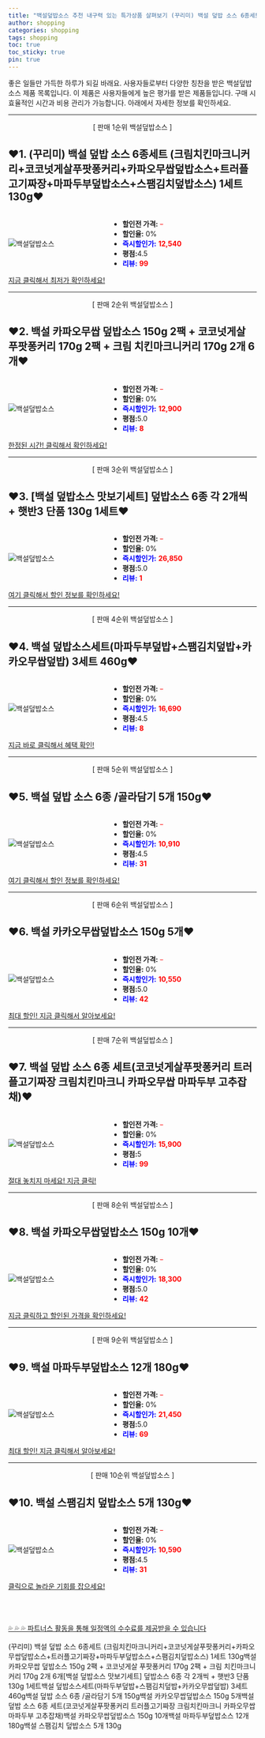 ```yaml
---
title: "백설덮밥소스 추천 내구력 있는 특가상품 살펴보기 (꾸리미) 백설 덮밥 소스 6종세트"
author: shopping
categories: shopping
tags: shopping
toc: true
toc_sticky: true
pin: true
---
```

좋은 일들만 가득한 하루가 되길 바래요. 사용자들로부터 다양한 칭찬을 받은 백설덮밥소스 제품 목록입니다. 이 제품은 사용자들에게 높은 평가를 받은 제품들입니다. 구매 시 효율적인 시간과 비용 관리가 가능합니다. 아래에서 자세한 정보를 확인하세요.

---
<p class="toplist" style="margin: 0 auto; display: block; width: fit-content;">[ 판매 1순위 백설덮밥소스 ]</p>

<h2><strong>❤️1. (꾸리미) 백설 덮밥 소스 6종세트 (크림치킨마크니커리+코코넛게살푸팟퐁커리+카파오무쌉덮밥소스+트러플고기짜장+마파두부덮밥소스+스팸김치덮밥소스) 1세트 130g❤️</strong></h2>

<div style="display: flex; align-items: center;">
    <div style="flex: 0.4;">
        <img src="https://thumbnail8.coupangcdn.com/thumbnails/remote/230x230ex/image/vendor_inventory/1cf3/2a47a7e3243ef055417107b0a540dd46cecaafb7f8dbfcfb95642e37955f.png" alt="백설덮밥소스" style="max-width: 100%;">
    </div>
    <div style="flex: 0.6; margin-left: 10px;">
        <ul>
            <li><strong>할인전 가격:</strong> <del style="color: red;">-</del></li>
            <li><strong>할인율:</strong> 0%</li>
            <li><span style='color:blue'><strong>즉시할인가:</strong></span> <span style='color:red'><strong>12,540</strong></span></li>
            <li><strong>평점:</strong>4.5</li>
            <li><span style='color:blue'><strong>리뷰:</strong></span> <span style='color:red'><strong>99</strong></span></li>
        </ul>
    </div>
</div>
<div class="center">
    <a href="https://selin100587.github.io?lptag=AF9450613&subid=githubio&pageKey=7680022019&traceid=V0-153&itemId=20510736664&vendorItemId=88763076182" class="myButton">
        지금 클릭해서 최저가 확인하세요!
    </a>
</div>


---
<p class="toplist" style="margin: 0 auto; display: block; width: fit-content;">[ 판매 2순위 백설덮밥소스 ]</p>

<h2><strong>❤️2. 백설 카파오무쌉 덮밥소스 150g 2팩 + 코코넛게살 푸팟퐁커리 170g 2팩 + 크림 치킨마크니커리 170g 2개 6개❤️</strong></h2>

<div style="display: flex; align-items: center;">
    <div style="flex: 0.4;">
        <img src="https://thumbnail7.coupangcdn.com/thumbnails/remote/230x230ex/image/vendor_inventory/1eb3/858c4acb75995a3b0f7df99416a69937512b73984d80abdaf003fcb9de55.jpg" alt="백설덮밥소스" style="max-width: 100%;">
    </div>
    <div style="flex: 0.6; margin-left: 10px;">
        <ul>
            <li><strong>할인전 가격:</strong> <del style="color: red;">-</del></li>
            <li><strong>할인율:</strong> 0%</li>
            <li><span style='color:blue'><strong>즉시할인가:</strong></span> <span style='color:red'><strong>12,900</strong></span></li>
            <li><strong>평점:</strong>5.0</li>
            <li><span style='color:blue'><strong>리뷰:</strong></span> <span style='color:red'><strong>8</strong></span></li>
        </ul>
    </div>
</div>
<div class="center">
    <a href="https://selin100587.github.io?lptag=AF9450613&subid=githubio&pageKey=7700833002&traceid=V0-153&itemId=20618115382&vendorItemId=88046524693" class="myButton">
        한정된 시간! 클릭해서 확인하세요!
    </a>
</div>


---
<p class="toplist" style="margin: 0 auto; display: block; width: fit-content;">[ 판매 3순위 백설덮밥소스 ]</p>

<h2><strong>❤️3. [백설 덮밥소스 맛보기세트] 덮밥소스 6종 각 2개씩 + 햇반3 단품 130g 1세트❤️</strong></h2>

<div style="display: flex; align-items: center;">
    <div style="flex: 0.4;">
        <img src="https://thumbnail8.coupangcdn.com/thumbnails/remote/230x230ex/image/vendor_inventory/a82b/42c67046349e74a549b7958e2b12f86e60b8cf437cbc7710aa7f02cfb6fd.jpg" alt="백설덮밥소스" style="max-width: 100%;">
    </div>
    <div style="flex: 0.6; margin-left: 10px;">
        <ul>
            <li><strong>할인전 가격:</strong> <del style="color: red;">-</del></li>
            <li><strong>할인율:</strong> 0%</li>
            <li><span style='color:blue'><strong>즉시할인가:</strong></span> <span style='color:red'><strong>26,850</strong></span></li>
            <li><strong>평점:</strong>5.0</li>
            <li><span style='color:blue'><strong>리뷰:</strong></span> <span style='color:red'><strong>1</strong></span></li>
        </ul>
    </div>
</div>
<div class="center">
    <a href="https://selin100587.github.io?lptag=AF9450613&subid=githubio&pageKey=7984148736&traceid=V0-153&itemId=22168665754&vendorItemId=89644670800" class="myButton">
        여기 클릭해서 할인 정보를 확인하세요!
    </a>
</div>


---
<p class="toplist" style="margin: 0 auto; display: block; width: fit-content;">[ 판매 4순위 백설덮밥소스 ]</p>

<h2><strong>❤️4. 백설 덮밥소스세트(마파두부덮밥+스팸김치덮밥+카카오무쌉덮밥) 3세트 460g❤️</strong></h2>

<div style="display: flex; align-items: center;">
    <div style="flex: 0.4;">
        <img src="https://thumbnail10.coupangcdn.com/thumbnails/remote/230x230ex/image/vendor_inventory/001a/721532e69637c08ccd34ae90168d94b9af350293a0e52a530c8da8a21519.JPG" alt="백설덮밥소스" style="max-width: 100%;">
    </div>
    <div style="flex: 0.6; margin-left: 10px;">
        <ul>
            <li><strong>할인전 가격:</strong> <del style="color: red;">-</del></li>
            <li><strong>할인율:</strong> 0%</li>
            <li><span style='color:blue'><strong>즉시할인가:</strong></span> <span style='color:red'><strong>16,690</strong></span></li>
            <li><strong>평점:</strong>4.5</li>
            <li><span style='color:blue'><strong>리뷰:</strong></span> <span style='color:red'><strong>8</strong></span></li>
        </ul>
    </div>
</div>
<div class="center">
    <a href="https://selin100587.github.io?lptag=AF9450613&subid=githubio&pageKey=7650857365&traceid=V0-153&itemId=20356622596&vendorItemId=87805129404" class="myButton">
        지금 바로 클릭해서 혜택 확인!
    </a>
</div>


---
<p class="toplist" style="margin: 0 auto; display: block; width: fit-content;">[ 판매 5순위 백설덮밥소스 ]</p>

<h2><strong>❤️5. 백설 덮밥 소스 6종 /골라담기 5개 150g❤️</strong></h2>

<div style="display: flex; align-items: center;">
    <div style="flex: 0.4;">
        <img src="https://thumbnail10.coupangcdn.com/thumbnails/remote/230x230ex/image/vendor_inventory/dcf0/658e3c0054cab7eb5e867f6fa07e777c09bbcbff6479d62ca4b3e826d179.jpg" alt="백설덮밥소스" style="max-width: 100%;">
    </div>
    <div style="flex: 0.6; margin-left: 10px;">
        <ul>
            <li><strong>할인전 가격:</strong> <del style="color: red;">-</del></li>
            <li><strong>할인율:</strong> 0%</li>
            <li><span style='color:blue'><strong>즉시할인가:</strong></span> <span style='color:red'><strong>10,910</strong></span></li>
            <li><strong>평점:</strong>4.5</li>
            <li><span style='color:blue'><strong>리뷰:</strong></span> <span style='color:red'><strong>31</strong></span></li>
        </ul>
    </div>
</div>
<div class="center">
    <a href="https://selin100587.github.io?lptag=AF9450613&subid=githubio&pageKey=7682354001&traceid=V0-153&itemId=20735027825&vendorItemId=89082737531" class="myButton">
        여기 클릭해서 할인 정보를 확인하세요!
    </a>
</div>


---
<p class="toplist" style="margin: 0 auto; display: block; width: fit-content;">[ 판매 6순위 백설덮밥소스 ]</p>

<h2><strong>❤️6. 백설 카카오무쌉덮밥소스 150g 5개❤️</strong></h2>

<div style="display: flex; align-items: center;">
    <div style="flex: 0.4;">
        <img src="https://thumbnail7.coupangcdn.com/thumbnails/remote/230x230ex/image/vendor_inventory/362f/6686ff20c764e01bdb4feef9cd7b5e29a3c3b226331765b2a32509a4cfc0.png" alt="백설덮밥소스" style="max-width: 100%;">
    </div>
    <div style="flex: 0.6; margin-left: 10px;">
        <ul>
            <li><strong>할인전 가격:</strong> <del style="color: red;">-</del></li>
            <li><strong>할인율:</strong> 0%</li>
            <li><span style='color:blue'><strong>즉시할인가:</strong></span> <span style='color:red'><strong>10,550</strong></span></li>
            <li><strong>평점:</strong>5.0</li>
            <li><span style='color:blue'><strong>리뷰:</strong></span> <span style='color:red'><strong>42</strong></span></li>
        </ul>
    </div>
</div>
<div class="center">
    <a href="https://selin100587.github.io?lptag=AF9450613&subid=githubio&pageKey=7677946542&traceid=V0-153&itemId=20560722183&vendorItemId=88913595259" class="myButton">
        최대 할인! 지금 클릭해서 알아보세요!
    </a>
</div>


---
<p class="toplist" style="margin: 0 auto; display: block; width: fit-content;">[ 판매 7순위 백설덮밥소스 ]</p>

<h2><strong>❤️7. 백설 덮밥 소스 6종 세트(코코넛게살푸팟퐁커리 트러플고기짜장 크림치킨마크니 카파오무쌉 마파두부 고추잡채)❤️</strong></h2>

<div style="display: flex; align-items: center;">
    <div style="flex: 0.4;">
        <img src="https://thumbnail9.coupangcdn.com/thumbnails/remote/230x230ex/image/vendor_inventory/8c6e/df7c15e3de4345e5c225ffd227431b3272efcb0a90dd8b2004a58f02dc56.jpg" alt="백설덮밥소스" style="max-width: 100%;">
    </div>
    <div style="flex: 0.6; margin-left: 10px;">
        <ul>
            <li><strong>할인전 가격:</strong> <del style="color: red;">-</del></li>
            <li><strong>할인율:</strong> 0%</li>
            <li><span style='color:blue'><strong>즉시할인가:</strong></span> <span style='color:red'><strong>15,900</strong></span></li>
            <li><strong>평점:</strong>5</li>
            <li><span style='color:blue'><strong>리뷰:</strong></span> <span style='color:red'><strong>99</strong></span></li>
        </ul>
    </div>
</div>
<div class="center">
    <a href="https://selin100587.github.io?lptag=AF9450613&subid=githubio&pageKey=8234450682&traceid=V0-153&itemId=23702734306&vendorItemId=90727771518" class="myButton">
        절대 놓치지 마세요! 지금 클릭!
    </a>
</div>


---
<p class="toplist" style="margin: 0 auto; display: block; width: fit-content;">[ 판매 8순위 백설덮밥소스 ]</p>

<h2><strong>❤️8. 백설 카파오무쌉덮밥소스 150g 10개❤️</strong></h2>

<div style="display: flex; align-items: center;">
    <div style="flex: 0.4;">
        <img src="https://thumbnail9.coupangcdn.com/thumbnails/remote/230x230ex/image/vendor_inventory/eee9/eb3989decd8096e50b890f75ea4bf1bdfb9ffc3ccfbcfd7b4ab58bff340a.JPG" alt="백설덮밥소스" style="max-width: 100%;">
    </div>
    <div style="flex: 0.6; margin-left: 10px;">
        <ul>
            <li><strong>할인전 가격:</strong> <del style="color: red;">-</del></li>
            <li><strong>할인율:</strong> 0%</li>
            <li><span style='color:blue'><strong>즉시할인가:</strong></span> <span style='color:red'><strong>18,300</strong></span></li>
            <li><strong>평점:</strong>5.0</li>
            <li><span style='color:blue'><strong>리뷰:</strong></span> <span style='color:red'><strong>42</strong></span></li>
        </ul>
    </div>
</div>
<div class="center">
    <a href="https://selin100587.github.io?lptag=AF9450613&subid=githubio&pageKey=7677946542&traceid=V0-153&itemId=20353132213&vendorItemId=87735292753" class="myButton">
        지금 클릭하고 할인된 가격을 확인하세요!
    </a>
</div>


---
<p class="toplist" style="margin: 0 auto; display: block; width: fit-content;">[ 판매 9순위 백설덮밥소스 ]</p>

<h2><strong>❤️9. 백설 마파두부덮밥소스 12개 180g❤️</strong></h2>

<div style="display: flex; align-items: center;">
    <div style="flex: 0.4;">
        <img src="https://thumbnail7.coupangcdn.com/thumbnails/remote/230x230ex/image/vendor_inventory/8715/81e9582b329581c5dd46a7936ac14e67b56248280f1b92b49e597a8d7b59.JPG" alt="백설덮밥소스" style="max-width: 100%;">
    </div>
    <div style="flex: 0.6; margin-left: 10px;">
        <ul>
            <li><strong>할인전 가격:</strong> <del style="color: red;">-</del></li>
            <li><strong>할인율:</strong> 0%</li>
            <li><span style='color:blue'><strong>즉시할인가:</strong></span> <span style='color:red'><strong>21,450</strong></span></li>
            <li><strong>평점:</strong>5.0</li>
            <li><span style='color:blue'><strong>리뷰:</strong></span> <span style='color:red'><strong>69</strong></span></li>
        </ul>
    </div>
</div>
<div class="center">
    <a href="https://selin100587.github.io?lptag=AF9450613&subid=githubio&pageKey=7650203660&traceid=V0-153&itemId=20353218282&vendorItemId=87724227768" class="myButton">
        최대 할인! 지금 클릭해서 알아보세요!
    </a>
</div>


---
<p class="toplist" style="margin: 0 auto; display: block; width: fit-content;">[ 판매 10순위 백설덮밥소스 ]</p>

<h2><strong>❤️10. 백설 스팸김치 덮밥소스 5개 130g❤️</strong></h2>

<div style="display: flex; align-items: center;">
    <div style="flex: 0.4;">
        <img src="https://thumbnail10.coupangcdn.com/thumbnails/remote/230x230ex/image/vendor_inventory/4325/28351cf926f874638e9a829c75237dfb885a0dab80d674572011fc75e24c.jpg" alt="백설덮밥소스" style="max-width: 100%;">
    </div>
    <div style="flex: 0.6; margin-left: 10px;">
        <ul>
            <li><strong>할인전 가격:</strong> <del style="color: red;">-</del></li>
            <li><strong>할인율:</strong> 0%</li>
            <li><span style='color:blue'><strong>즉시할인가:</strong></span> <span style='color:red'><strong>10,590</strong></span></li>
            <li><strong>평점:</strong>4.5</li>
            <li><span style='color:blue'><strong>리뷰:</strong></span> <span style='color:red'><strong>31</strong></span></li>
        </ul>
    </div>
</div>
<div class="center">
    <a href="https://selin100587.github.io?lptag=AF9450613&subid=githubio&pageKey=7682354001&traceid=V0-153&itemId=20522607342&vendorItemId=88727139953" class="myButton">
        클릭으로 놀라운 기회를 잡으세요!
    </a>
</div>

<br><br><br>[💦 💦 💦 파트너스 활동을 통해 일정액의 수수료를 제공받을 수 있습니다](https://link.coupang.com/a/bcpT2c)<br><br>(꾸리미) 백설 덮밥 소스 6종세트 (크림치킨마크니커리+코코넛게살푸팟퐁커리+카파오무쌉덮밥소스+트러플고기짜장+마파두부덮밥소스+스팸김치덮밥소스) 1세트 130g백설 카파오무쌉 덮밥소스 150g 2팩 + 코코넛게살 푸팟퐁커리 170g 2팩 + 크림 치킨마크니커리 170g 2개 6개[백설 덮밥소스 맛보기세트] 덮밥소스 6종 각 2개씩 + 햇반3 단품 130g 1세트백설 덮밥소스세트(마파두부덮밥+스팸김치덮밥+카카오무쌉덮밥) 3세트 460g백설 덮밥 소스 6종 /골라담기 5개 150g백설 카카오무쌉덮밥소스 150g 5개백설 덮밥 소스 6종 세트(코코넛게살푸팟퐁커리 트러플고기짜장 크림치킨마크니 카파오무쌉 마파두부 고추잡채)백설 카파오무쌉덮밥소스 150g 10개백설 마파두부덮밥소스 12개 180g백설 스팸김치 덮밥소스 5개 130g